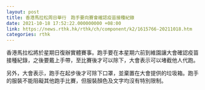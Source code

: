 ```yaml
---
layout: post
title: 香港馬拉松周日舉行　跑手要向賽會確認疫苗接種紀錄
date: 2021-10-18 17:52:22.000000000 +08:00
link: https://news.rthk.hk/rthk/ch/component/k2/1615766-20211018.htm
categories: rthk
---
```


香港馬拉松將於星期日復辦實體賽事。跑手要在本星期六前到維園讓大會確認疫苗接種紀錄，之後要戴上手帶，至比賽後才可以除下，大會表示可以堵截他人代跑。

另外，大會表示，跑手在起步後才可除下口罩，並棄置在大會提供的垃圾箱。跑手的服裝不能阻礙其他跑手比賽，但服裝顏色及文字均沒有特別限制。

